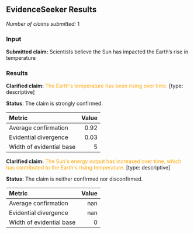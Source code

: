  
## EvidenceSeeker Results

*Number of claims submitted:* 1

### Input
**Submitted claim:** Scientists believe the Sun has impacted the Earth’s rise in temperature
### Results

**Clarified claim:** <font color="orange">The Earth's temperature has been rising over time.</font> [type: descriptive]

**Status**: The claim is strongly confirmed.

|Metric|Value|
|:---|---:|
|Average confirmation|0.92|
|Evidential divergence|0.03|
|Width of evidential base|5|





**Clarified claim:** <font color="orange">The Sun's energy output has increased over time, which has contributed to the Earth's rising temperature.</font> [type: descriptive]

**Status**: The claim is neither confirmed nor disconfirmed.

|Metric|Value|
|:---|---:|
|Average confirmation|nan|
|Evidential divergence|nan|
|Width of evidential base|0|






